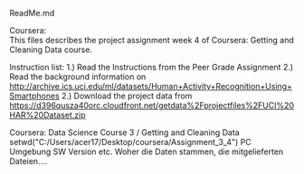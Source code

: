 ReadMe.md

Coursera:   
This files describes the project assignment week 4 of Coursera: Getting and Cleaning Data course.

Instruction list:
1.) Read the Instructions from the Peer Grade Assignment 
2.) Read the background information on http://archive.ics.uci.edu/ml/datasets/Human+Activity+Recognition+Using+Smartphones
2.) Download the project data from https://d396qusza40orc.cloudfront.net/getdata%2Fprojectfiles%2FUCI%20HAR%20Dataset.zip 


Coursera: Data Science Course 3 / Getting and Cleaning Data
setwd("C:/Users/acer17/Desktop/coursera/Assignment_3_4")
PC Umgebung SW Version etc.
Woher die Daten stammen, die mitgelieferten Dateien....
